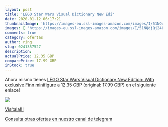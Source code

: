 ```yaml
---
layout: post
title: 'LEGO Star Wars Visual Dictionary New Edi'
date: 2020-01-12 06:17:21
thumbnailImage: 'https://images-eu.ssl-images-amazon.com/images/I/51NQdjQj24L._SL200_.jpg'
images: [ 'https://images-eu.ssl-images-amazon.com/images/I/51NQdjQj24L._SL200_.jpg' ]
comments: true
category: ofertas
author: ring
slug: 0241357527
description:
actualPrice: 12.35 GBP
comparePrice: 17.99 GBP
inStock: true
---
```


Ahora mismo tienes [LEGO Star Wars Visual Dictionary New Edition: With exclusive Finn minifigure](https://www.amazon.com/dp/0241357527/?tag=redken08-20) a 12.35 GBP (original: 17.99 GBP) en el siguiente enlace!

[![](https://images-eu.ssl-images-amazon.com/images/I/51NQdjQj24L._SL200_.jpg)](https://www.amazon.com/dp/0241357527/?tag=redken08-20)

[Visítala!!!](https://www.amazon.com/dp/0241357527/?tag=redken08-20)

[Consulta otras ofertas en nuestro canal de telegram](https://t.me/s/ofertas25)
